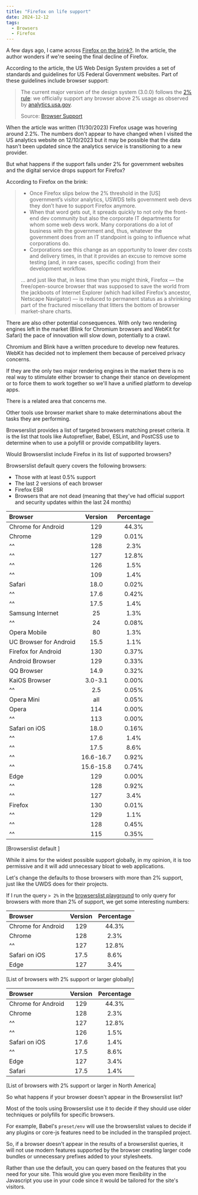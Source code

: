 ```yaml
---
title: "Firefox on life support"
date: 2024-12-12
tags:
  - Browsers
  - Firefox
---
```


A few days ago, I came across [Firefox on the brink?](https://www.brycewray.com/posts/2023/11/firefox-brink/). In the article, the author wonders if we're seeing the final decline of Firefox.

According to the article, the US Web Design System provides a set of standards and guidelines for US Federal Government websites. Part of these guidelines include browser support:

> The current major version of the design system (3.0.0) follows the [2% rule](https://gds.blog.gov.uk/2012/01/25/support-for-browsers/): we officially support any browser above 2% usage as observed by [analytics.usa.gov](https://analytics.usa.gov/).
>
> Source: [Browser Support](https://designsystem.digital.gov/documentation/developers/#browser-support-2)

When the article was written (11/30/2023) Firefox usage was hovering around 2.2%. The numbers don't appear to have changed when I visited the US analytics website on 12/10/2023 but it may be possible that the data hasn't been updated since the analytics service is transitioning to a new provider.

But what happens if the support falls under 2% for government websites and the digital service drops support for Firefox?

According to Firefox on the brink:

> * Once Firefox slips below the 2% threshold in the [US] government’s visitor analytics, USWDS tells government web devs they don’t have to support Firefox anymore.
> * When that word gets out, it spreads quickly to not only the front-end dev community but also the corporate IT departments for whom some web devs work. Many corporations do a lot of business with the government and, thus, whatever the government does from an IT standpoint is going to influence what corporations do.
> * Corporations see this change as an opportunity to lower dev costs and delivery times, in that it provides an excuse to remove some testing (and, in rare cases, specific coding) from their development workflow.
>
> &hellip; and just like that, in less time than you might think, Firefox — the free/open-source browser that was supposed to save the world from the jackboots of Internet Explorer (which had killed Firefox’s ancestor, Netscape Navigator) — is reduced to permanent status as a shrinking part of the fractured miscellany that litters the bottom of browser market-share charts.

There are also other potential consequences. With only two rendering engines left in the market (Blink for Chromium browsers and WebKit for Safari) the pace of innovation will slow down, potentially to a crawl.

Chromium and Blink have a written procedure to develop new features. WebKit has decided not to implement them because of perceived privacy concerns.

If they are the only two major rendering engines in the market there is no real way to stimulate either browser to change their stance on development or to force them to work together so we'll have a unified platform to develop apps.

There is a related area that concerns me.

Other tools use browser market share to make determinations about the tasks they are performing.

Browserslist provides a list of targeted browsers matching preset criteria. It is the list that tools like Autoprefixer, Babel, ESLint, and PostCSS use to determine when to use a polyfill or provide compatibility layers.

Would Browserslist include Firefox in its list of supported browsers?

Browserslist default query covers the following browsers:

* Those with at least 0.5% support
* The last 2 versions of each browser
* Firefox ESR
* Browsers that are not dead (meaning that they've had official support and security updates within the last 24 months)

| Browser | Version | Percentage |
| :--- | :---: | :---: |
| Chrome for Android | 129 | 44.3% |
| Chrome | 129 | 0.01% |
| ^^ | 128 | 2.3% |
| ^^ | 127 | 12.8% |
| ^^ | 126 | 1.5% |
| ^^ | 109 | 1.4% |
| Safari | 18.0 | 0.02% |
| ^^ | 17.6 | 0.42% |
| ^^ | 17.5 | 1.4% |
| Samsung Internet | 25 | 1.3% |
| ^^ | 24 | 0.08% |
| Opera Mobile | 80 | 1.3% |
| UC Browser for Android | 15.5 | 1.1% |
| Firefox for Android | 130 | 0.37% |
| Android Browser | 129 | 0.33% |
| QQ Browser | 14.9 | 0.32% |
| KaiOS Browser | 3.0-3.1 | 0.00% |
| ^^ | 2.5 | 0.05% |
| Opera Mini | all | 0.05% |
| Opera | 114 | 0.00% |
| ^^ | 113 | 0.00% |
| Safari on iOS | 18.0 | 0.16% |
| ^^ | 17.6 | 1.4% |
| ^^ | 17.5 | 8.6% |
| ^^ | 16.6-16.7 | 0.92% |
| ^^ | 15.6-15.8 | 0.74% |
| Edge | 129 | 0.00% |
| ^^ | 128 | 0.92% |
| ^^ | 127 | 3.4% |
| Firefox | 130 | 0.01% |
| ^^ | 129 | 1.1% |
| ^^ | 128 | 0.45% |
| ^^ | 115 | 0.35% |
[Browserslist default ]

While it aims for the widest possible support globally, in my opinion, it is too permissive and it will add unnecessary bloat to web applications.

Let's change the defaults to those browsers with more than 2% support, just like the UWDS does for their projects.

If I run the query `> 2%` in the [browserslist playground](https://browsersl.ist/#q=%3E+2%25%0A&region=alt-na) to only query for browsers with more than 2% of support, we get some interesting numbers:

| Browser | Version | Percentage |
| :--- | :---: | :---: |
| Chrome for Android | 129 | 44.3% |
| Chrome | 128 | 2.3% |
| ^^ | 127 | 12.8% |
| Safari on iOS | 17.5 | 8.6% |
| Edge | 127 | 3.4% |
[List of browsers with 2% support or larger globally]



| Browser | Version | Percentage |
| :--- | :---: | :---: |
| Chrome for Android | 129 | 44.3% |
| Chrome | 128 | 2.3% |
| ^^ | 127 | 12.8% |
| ^^ | 126 | 1.5% |
| Safari on iOS | 17.6 | 1.4% |
| ^^ | 17.5 | 8.6% |
| Edge | 127 | 3.4% |
| Safari | 17.5 | 1.4% |
[List of browsers with 2% support or larger in North America]

So what happens if your browser doesn't appear in the Browserslist list?

Most of the tools using Browserslist use it to decide if they should use older techniques or polyfills for specific browsers.

For example, Babel's `preset/env` will use the browserslist values to decide if any plugins or core-js features need to be included in the transpiled project.

So, if a browser doesn't appear in the results of a browserslist queries, it will not use modern features supported by the browser creating larger code bundles or unnecessary prefixes added to your stylesheets.

Rather than use the default, you can query based on the features that you need for your site. This would give you even more flexibility in the Javascript you use in your code since it would be tailored for the site's visitors.
